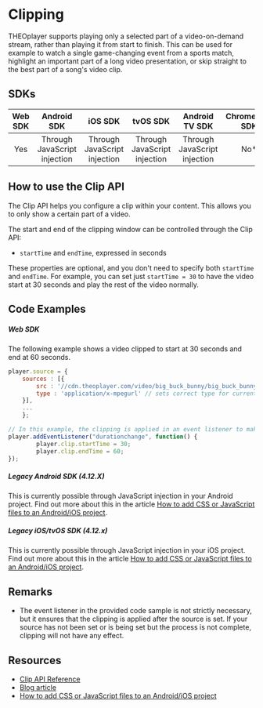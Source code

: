 # Clipping

THEOplayer supports playing only a selected part of a video-on-demand stream, rather than playing it from start to finish. This can be used for example to watch a single game-changing event from a sports match, highlight an important part of a long video presentation, or skip straight to the best part of a song's video clip.

## SDKs

| Web SDK |         Android SDK          |           iOS SDK            |           tvOS SDK           |        Android TV SDK        | Chromecast SDK |
| :-----: | :--------------------------: | :--------------------------: | :--------------------------: | :--------------------------: | :------------: |
|   Yes   | Through JavaScript injection | Through JavaScript injection | Through JavaScript injection | Through JavaScript injection |      No\*      |

## How to use the Clip API

The Clip API helps you configure a clip within your content. This allows you to only show a certain part of a video.

The start and end of the clipping window can be controlled through the Clip API:

- `startTime` and `endTime`, expressed in seconds

These properties are optional, and you don't need to specify both `startTime` and `endTime`. For example, you can set just `startTime = 30` to have the video start at 30 seconds and play the rest of the video normally.

## Code Examples

##### Web SDK

The following example shows a video clipped to start at 30 seconds and end at 60 seconds.

```js
player.source = {
    sources : [{
        src : '//cdn.theoplayer.com/video/big_buck_bunny/big_buck_bunny_metadata.m3u8', // sets source
        type : 'application/x-mpegurl' // sets correct type for current source (HLS)
    }],
    ...
    };

// In this example, the clipping is applied in an event listener to make sure it doesn't get called before the source is set
player.addEventListener("durationchange", function() {
        player.clip.startTime = 30;
        player.clip.endTime = 60;
});
```

##### Legacy Android SDK (4.12.X)

This is currently possible through JavaScript injection in your Android project. Find out more about this in the article [How to add CSS or JavaScript files to an Android/iOS project](../../../theoplayer_versioned_docs/version-v4/faq/01-how-to-add-css-or-javascript-files-to-android-ios.md).

##### Legacy iOS/tvOS SDK (4.12.x)

This is currently possible through JavaScript injection in your iOS project. Find out more about this in the article [How to add CSS or JavaScript files to an Android/iOS project](../../../theoplayer_versioned_docs/version-v4/faq/01-how-to-add-css-or-javascript-files-to-android-ios.md).

<!--
## Sample application

The demo below illustrates the Up Next API in production.

- Demo: [https://support.theoplayer.com/hc/en-us/articles/206773139-Video-Clipping-in-2-X](https://support.theoplayer.com/hc/en-us/articles/206773139-Video-Clipping-in-2-X)
-->

## Remarks

- The event listener in the provided code sample is not strictly necessary, but it ensures that the clipping is applied after the source is set. If your source has not been set or is being set but the process is not complete, clipping will not have any effect.

## Resources

- [Clip API Reference](pathname:///theoplayer/v8/api-reference/web/interfaces/Clip.html)
- [Blog article](https://www.theoplayer.com/blog/frame-accurate-clipping-in-hls)
- [How to add CSS or JavaScript files to an Android/iOS project](../../../theoplayer_versioned_docs/version-v4/faq/01-how-to-add-css-or-javascript-files-to-android-ios.md)
